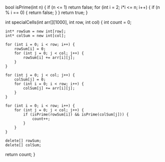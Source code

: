 bool isPrime(int n) {
    if (n <= 1) return false;
    for (int i = 2; i*i <= n; i++) {
        if (n % i == 0) {
            return false;
        }
    }
    return true;
}

int specialCells(int arr[][1000], int row, int col) {
    int count = 0;
    
    int* rowSum = new int[row];
    int* colSum = new int[col];
    
    for (int i = 0; i < row; i++) {
        rowSum[i] = 0;
        for (int j = 0; j < col; j++) {
            rowSum[i] += arr[i][j];
        }
    }
    
    for (int j = 0; j < col; j++) {
        colSum[j] = 0;
        for (int i = 0; i < row; i++) {
            colSum[j] += arr[i][j];
        }
    }
    
    for (int i = 0; i < row; i++) {
        for (int j = 0; j < col; j++) {
            if (isPrime(rowSum[i]) && isPrime(colSum[j])) {
                count++;
            }
        }
    }
    
    delete[] rowSum;
    delete[] colSum;
return count;
}

